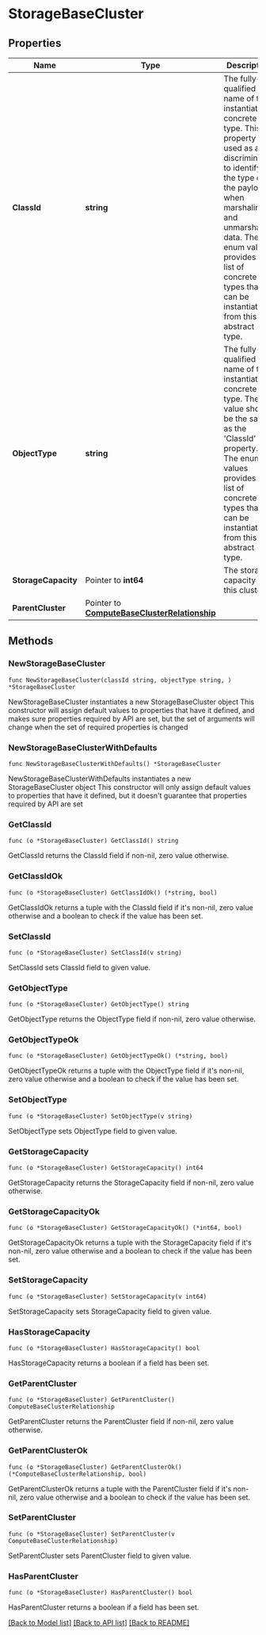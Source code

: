 # StorageBaseCluster

## Properties

Name | Type | Description | Notes
------------ | ------------- | ------------- | -------------
**ClassId** | **string** | The fully-qualified name of the instantiated, concrete type. This property is used as a discriminator to identify the type of the payload when marshaling and unmarshaling data. The enum values provides the list of concrete types that can be instantiated from this abstract type. | [default to "hyperflex.Cluster"]
**ObjectType** | **string** | The fully-qualified name of the instantiated, concrete type. The value should be the same as the &#39;ClassId&#39; property. The enum values provides the list of concrete types that can be instantiated from this abstract type. | [default to "hyperflex.Cluster"]
**StorageCapacity** | Pointer to **int64** | The storage capacity in this cluster. | [optional] [readonly] 
**ParentCluster** | Pointer to [**ComputeBaseClusterRelationship**](compute.BaseCluster.Relationship.md) |  | [optional] 

## Methods

### NewStorageBaseCluster

`func NewStorageBaseCluster(classId string, objectType string, ) *StorageBaseCluster`

NewStorageBaseCluster instantiates a new StorageBaseCluster object
This constructor will assign default values to properties that have it defined,
and makes sure properties required by API are set, but the set of arguments
will change when the set of required properties is changed

### NewStorageBaseClusterWithDefaults

`func NewStorageBaseClusterWithDefaults() *StorageBaseCluster`

NewStorageBaseClusterWithDefaults instantiates a new StorageBaseCluster object
This constructor will only assign default values to properties that have it defined,
but it doesn't guarantee that properties required by API are set

### GetClassId

`func (o *StorageBaseCluster) GetClassId() string`

GetClassId returns the ClassId field if non-nil, zero value otherwise.

### GetClassIdOk

`func (o *StorageBaseCluster) GetClassIdOk() (*string, bool)`

GetClassIdOk returns a tuple with the ClassId field if it's non-nil, zero value otherwise
and a boolean to check if the value has been set.

### SetClassId

`func (o *StorageBaseCluster) SetClassId(v string)`

SetClassId sets ClassId field to given value.


### GetObjectType

`func (o *StorageBaseCluster) GetObjectType() string`

GetObjectType returns the ObjectType field if non-nil, zero value otherwise.

### GetObjectTypeOk

`func (o *StorageBaseCluster) GetObjectTypeOk() (*string, bool)`

GetObjectTypeOk returns a tuple with the ObjectType field if it's non-nil, zero value otherwise
and a boolean to check if the value has been set.

### SetObjectType

`func (o *StorageBaseCluster) SetObjectType(v string)`

SetObjectType sets ObjectType field to given value.


### GetStorageCapacity

`func (o *StorageBaseCluster) GetStorageCapacity() int64`

GetStorageCapacity returns the StorageCapacity field if non-nil, zero value otherwise.

### GetStorageCapacityOk

`func (o *StorageBaseCluster) GetStorageCapacityOk() (*int64, bool)`

GetStorageCapacityOk returns a tuple with the StorageCapacity field if it's non-nil, zero value otherwise
and a boolean to check if the value has been set.

### SetStorageCapacity

`func (o *StorageBaseCluster) SetStorageCapacity(v int64)`

SetStorageCapacity sets StorageCapacity field to given value.

### HasStorageCapacity

`func (o *StorageBaseCluster) HasStorageCapacity() bool`

HasStorageCapacity returns a boolean if a field has been set.

### GetParentCluster

`func (o *StorageBaseCluster) GetParentCluster() ComputeBaseClusterRelationship`

GetParentCluster returns the ParentCluster field if non-nil, zero value otherwise.

### GetParentClusterOk

`func (o *StorageBaseCluster) GetParentClusterOk() (*ComputeBaseClusterRelationship, bool)`

GetParentClusterOk returns a tuple with the ParentCluster field if it's non-nil, zero value otherwise
and a boolean to check if the value has been set.

### SetParentCluster

`func (o *StorageBaseCluster) SetParentCluster(v ComputeBaseClusterRelationship)`

SetParentCluster sets ParentCluster field to given value.

### HasParentCluster

`func (o *StorageBaseCluster) HasParentCluster() bool`

HasParentCluster returns a boolean if a field has been set.


[[Back to Model list]](../README.md#documentation-for-models) [[Back to API list]](../README.md#documentation-for-api-endpoints) [[Back to README]](../README.md)


